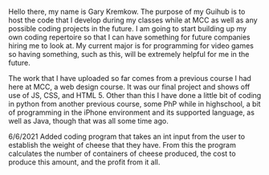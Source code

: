 Hello there, my name is Gary Kremkow. The purpose of my Guihub is to host the code that I develop during my classes while at MCC as well as any possible coding projects in the future. I am going to start building up my own coding repertoire so that I can have something for future companies hiring me to look at. My current major is for programming for video games so having something, such as this, will be extremely helpful for me in the future.

The work that I have uploaded so far comes from a previous course I had here at MCC, a web design course. It was our final project and shows off use of JS, CSS, and HTML 5. Other than this I have done a little bit of coding in python from another previous course, some PhP while in highschool, a bit of programming in the iPhone environment and its supported language, as well as Java, though that was all some time ago.

6/6/2021
Added coding program that takes an int input from the user to establish the weight of cheese that they have. From this the program calculates the number of containers of cheese produced, the cost to produce this amount, and the profit from it all.

<!--
**Gkremkow/Gkremkow** is a ✨ _special_ ✨ repository because its `README.md` (this file) appears on your GitHub profile.

Here are some ideas to get you started:

- 🔭 I’m currently working on ...
- 🌱 I’m currently learning ...
- 👯 I’m looking to collaborate on ...
- 🤔 I’m looking for help with ...
- 💬 Ask me about ...
- 📫 How to reach me: ...
- 😄 Pronouns: ...
- ⚡ Fun fact: ...
-->
